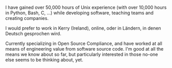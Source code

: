 I have gained over 50,000 hours of Unix experience (with over 10,000 hours in Python, Bash, C, ...) while developing software, teaching teams and creating companies.

I would prefer to work in Kerry (Ireland), online, oder in Ländern, in denen Deutsch gesprochen wird.

Currently specializing in Open Source Compliance, and have worked at all means of engineering value from software source code. I'm good at all the means we know about so far, but particularly interested in those no-one else seems to be thinking about, yet. 
